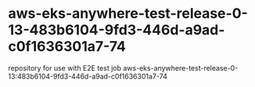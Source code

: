 # aws-eks-anywhere-test-release-0-13-483b6104-9fd3-446d-a9ad-c0f1636301a7-74
repository for use with E2E test job aws-eks-anywhere-test-release-0-13:483b6104-9fd3-446d-a9ad-c0f1636301a7-74
